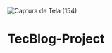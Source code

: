 ![Captura de Tela (154)](https://user-images.githubusercontent.com/79578694/111329237-be67a780-864d-11eb-9e93-467fae52f932.png)
# TecBlog-Project
